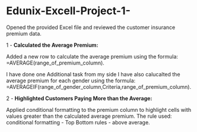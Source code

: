 # Edunix-Excell-Project-1-
Opened the provided Excel file and reviewed the customer insurance premium data.

1 - **Calculated the Average Premium:**

Added a new row to calculate the average premium using the formula: =AVERAGE(range_of_premium_column).

I have done one Additional task from my side I have also calucalted the average premium for each gender using the formula: =AVERAGEIF(range_of_gender_column,Criteria,range_of_premium_column).

2 - **Highlighted Customers Paying More than the Average:**

Applied conditional formatting to the premium column to highlight cells with values greater than the calculated average premium. The rule used: conditional formatting - Top Bottom rules - above average.
